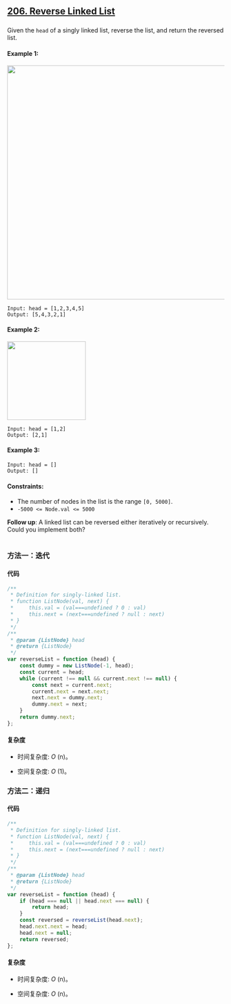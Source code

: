 ## [206. Reverse Linked List](https://leetcode.com/problems/reverse-linked-list/)

###

Given the `head` of a singly linked list, reverse the list, and return the reversed list.

#### Example 1:

<img src="https://assets.leetcode.com/uploads/2021/02/19/rev1ex1.jpg" width="542" />

```
Input: head = [1,2,3,4,5]
Output: [5,4,3,2,1]
```

#### Example 2:

<img src="https://assets.leetcode.com/uploads/2021/02/19/rev1ex2.jpg" width="182" />

```
Input: head = [1,2]
Output: [2,1]
```

#### Example 3:

```
Input: head = []
Output: []
```

#### Constraints:

-   The number of nodes in the list is the range `[0, 5000]`.
-   `-5000 <= Node.val <= 5000`

**Follow up**: A linked list can be reversed either iteratively or recursively. Could you implement both?

#

### 方法一：迭代

#### 代码

```javascript
/**
 * Definition for singly-linked list.
 * function ListNode(val, next) {
 *     this.val = (val===undefined ? 0 : val)
 *     this.next = (next===undefined ? null : next)
 * }
 */
/**
 * @param {ListNode} head
 * @return {ListNode}
 */
var reverseList = function (head) {
    const dummy = new ListNode(-1, head);
    const current = head;
    while (current !== null && current.next !== null) {
        const next = current.next;
        current.next = next.next;
        next.next = dummy.next;
        dummy.next = next;
    }
    return dummy.next;
};
```

#### 复杂度

-   时间复杂度: _O_ (n)。

-   空间复杂度: _O_ (1)。

### 方法二：递归

#### 代码

```javascript
/**
 * Definition for singly-linked list.
 * function ListNode(val, next) {
 *     this.val = (val===undefined ? 0 : val)
 *     this.next = (next===undefined ? null : next)
 * }
 */
/**
 * @param {ListNode} head
 * @return {ListNode}
 */
var reverseList = function (head) {
    if (head === null || head.next === null) {
        return head;
    }
    const reversed = reverseList(head.next);
    head.next.next = head;
    head.next = null;
    return reversed;
};
```

#### 复杂度

-   时间复杂度: _O_ (n)。

-   空间复杂度: _O_ (n)。
